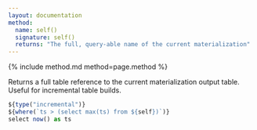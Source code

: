```yaml
---
layout: documentation
method:
  name: self()
  signature: self()
  returns: "The full, query-able name of the current materialization"
---
```


{% include method.md method=page.method %}

Returns a full table reference to the current materialization output table. Useful for incremental table builds.

```js
${type("incremental")}
${where(`ts > (select max(ts) from ${self})`)}
select now() as ts
```
